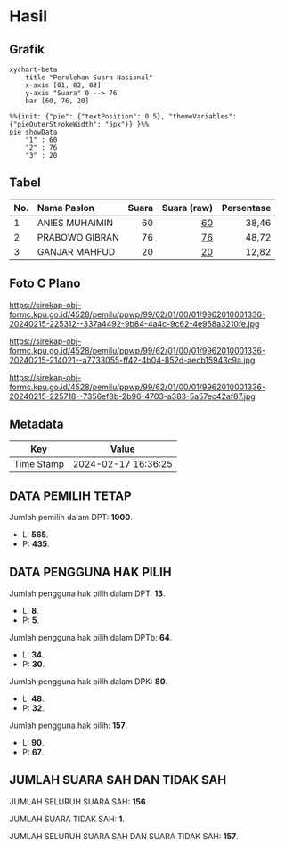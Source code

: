 # Hasil

## Grafik

```mermaid
xychart-beta
    title "Perolehan Suara Nasional"
    x-axis [01, 02, 03]
    y-axis "Suara" 0 --> 76
    bar [60, 76, 20]
```

```mermaid
%%{init: {"pie": {"textPosition": 0.5}, "themeVariables": {"pieOuterStrokeWidth": "5px"}} }%%
pie showData
    "1" : 60
    "2" : 76
    "3" : 20
```

## Tabel

| No. | Nama Paslon    | Suara | Suara (raw) | Persentase |
|:--- |:-------------- | -----:| -----------:| ----------:|
| 1   | ANIES MUHAIMIN | 60    | [60][p-1]   | 38,46      |
| 2   | PRABOWO GIBRAN | 76    | [76][p-2]   | 48,72      |
| 3   | GANJAR MAHFUD  | 20    | [20][p-3]   | 12,82      |


[p-1]: https://github.com/gigit-pemilu/pemilu-2024/blob/main/pilpres/hitung-suara/sub/99-luar-negeri/sub/62-kuala-lumpur-malaysia/sub/01-kuala-lumpur-malaysia/sub/0001-kuala-lumpur-malaysia/sub/336-tps-023/sub/paslon-1.txt
[p-2]: https://github.com/gigit-pemilu/pemilu-2024/blob/main/pilpres/hitung-suara/sub/99-luar-negeri/sub/62-kuala-lumpur-malaysia/sub/01-kuala-lumpur-malaysia/sub/0001-kuala-lumpur-malaysia/sub/336-tps-023/sub/paslon-2.txt
[p-3]: https://github.com/gigit-pemilu/pemilu-2024/blob/main/pilpres/hitung-suara/sub/99-luar-negeri/sub/62-kuala-lumpur-malaysia/sub/01-kuala-lumpur-malaysia/sub/0001-kuala-lumpur-malaysia/sub/336-tps-023/sub/paslon-3.txt

## Foto C Plano

https://sirekap-obj-formc.kpu.go.id/4528/pemilu/ppwp/99/62/01/00/01/9962010001336-20240215-225312--337a4492-9b84-4a4c-9c62-4e958a3210fe.jpg

https://sirekap-obj-formc.kpu.go.id/4528/pemilu/ppwp/99/62/01/00/01/9962010001336-20240215-214021--a7733055-ff42-4b04-852d-aecb15943c9a.jpg

https://sirekap-obj-formc.kpu.go.id/4528/pemilu/ppwp/99/62/01/00/01/9962010001336-20240215-225718--7356ef8b-2b96-4703-a383-5a57ec42af87.jpg


## Metadata

| Key        | Value               |
| ---------- | ------------------- |
| Time Stamp | 2024-02-17 16:36:25 |


## DATA PEMILIH TETAP

Jumlah pemilih dalam DPT: **1000**.
 * L: **565**.
 * P: **435**.

## DATA PENGGUNA HAK PILIH

Jumlah pengguna hak pilih dalam DPT: **13**.
 * L: **8**.
 * P: **5**.

Jumlah pengguna hak pilih dalam DPTb: **64**.
 * L: **34**.
 * P: **30**.

Jumlah pengguna hak pilih dalam DPK: **80**.
 * L: **48**.
 * P: **32**.

Jumlah pengguna hak pilih: **157**.
 * L: **90**.
 * P: **67**.

## JUMLAH SUARA SAH DAN TIDAK SAH

JUMLAH SELURUH SUARA SAH: **156**.

JUMLAH SUARA TIDAK SAH: **1**.

JUMLAH SELURUH SUARA SAH DAN SUARA TIDAK SAH: **157**.


